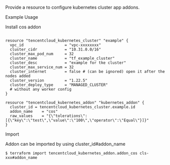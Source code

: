 Provide a resource to configure kubernetes cluster app addons.

Example Usage

Install cos addon

```hcl

resource "tencentcloud_kubernetes_cluster" "example" {
  vpc_id                  = "vpc-xxxxxxxx"
  cluster_cidr            = "10.31.0.0/16"
  cluster_max_pod_num     = 32
  cluster_name            = "tf_example_cluster"
  cluster_desc            = "example for tke cluster"
  cluster_max_service_num = 32
  cluster_internet        = false # (can be ignored) open it after the nodes added
  cluster_version         = "1.22.5"
  cluster_deploy_type     = "MANAGED_CLUSTER"
  # without any worker config
}

resource "tencentcloud_kubernetes_addon" "kubernetes_addon" {
  cluster_id = tencentcloud_kubernetes_cluster.example.id
  addon_name    = "cos"
  raw_values    = "{\"tolerations\":[{\"key\":\"test\",\"value\":\"100\",\"operator\":\"Equal\"}]}"
}

```

Import

Addon can be imported by using cluster_id#addon_name
```
$ terraform import tencentcloud_kubernetes_addon.addon_cos cls-xxx#addon_name
```